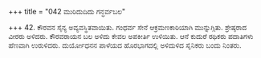 +++
title = "042 ಮುರಿದುದಿದು ಗನ್ಧರ್ವಬಲ"

+++
42. ಕೌರವನ ಸೈನ್ಯ ಅವ್ಯವಸ್ಥಿತವಾಯಿತು. ಗಂಧರ್ವ ಸೇನೆ ಆಕ್ರಮಣಕಾರಿಯಾಗಿ ಮುನ್ನುಗ್ಗಿತು. ಶ್ರೇಷ್ಠರಾದ ವೀರರು ಅಳಿದರು. ಕೌರವರಾಯನ ಬಲ ಅಳಿದು ಕೇವಲ ಅಪಕೀರ್ತಿ ಉಳಿಯಿತು. ಆನೆ ಕುದುರೆ ರಥಿಕರು ಪದಾತಿಗಳು ಹೆಣವಾಗಿ ಉರುಳಿದರು.   ದುರ್ಯೋಧನನ ಪಾಳೆಯದ ಹೊರಭಾಗದಲ್ಲಿ ಅಳಿದುಳಿದ ಸೈನಿಕರು ಬಂದು ನಿಂತರು.